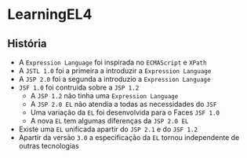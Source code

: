 # LearningEL4

## História
- A `Expression Language` foi inspirada no `ECMAScript` e `XPath`
- A `JSTL 1.0` foi a primeira a introduzir a `Expression Language`
- A `JSP 2.0` foi a segunda a introduzio a `Expression Language`
- `JSF 1.0` foi contruida sobre a `JSP 1.2`
  - A `JSP 1.2` não tinha uma `Expression Language`
  - A `JSP 2.0 EL` não atendia a todas as necessidades do `JSF`
  - Uma variação da `EL` foi desenvolvida para o Faces `JSF 1.0`
  - A nova `EL` tem algumas diferenças da `JSP 2.0 EL`
- Existe uma `EL` unificada apartir do `JSP 2.1` e do `JSF 1.2`
- Apartir da versão `3.0` a especificação da `EL` tornou independente de outras tecnologias
